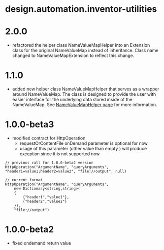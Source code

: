 

# design.automation.inventor-utilities

# 2.0.0
* refactored the helper class NameValueMapHelper into an Extension class for the original NameValueMap instead of inheritance. Class name changed to NameValueMapExtension to reflect this change.

# 1.1.0
* added new helper class NameValueMapHelper that serves as a wrapper around NameValueMap. The class is designed to provide the user with easier interface for the underlying data stored inside of the NameValueMap.  See [NameValueMapHelper page](NameValueMapHelper.md) for more information.

# 1.0.0-beta3

* modified contract for HttpOperation
	* requestOrContentFile onDemand parameter is optional for now
	* usage of this parameter (other value than empty ) will produce exception since it is not supported now
	
```
// previous call for 1.0.0-beta2 version
HttpOperation("ArgumentName", "queryArguments", "header1=value1;header2=value2", "file://output", null)

// current format
HttpOperation("ArgumentName", "queryArguments", 
	new Dictionary<string,string>(
	{
		{"header1","value1"},
		{"header2","value2"}
	}),
	"file://output")
 ```

# 1.0.0-beta2

* fixed ondemand return value
